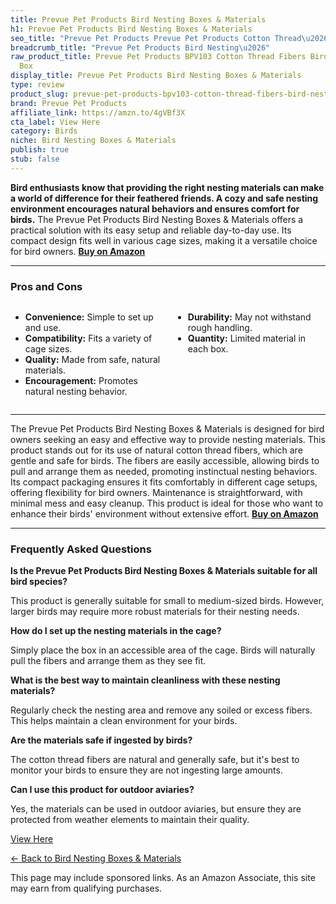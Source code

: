```yaml
---
title: Prevue Pet Products Bird Nesting Boxes & Materials
h1: Prevue Pet Products Bird Nesting Boxes & Materials
seo_title: "Prevue Pet Products Prevue Pet Products Cotton Thread\u2026"
breadcrumb_title: "Prevue Pet Products Bird Nesting\u2026"
raw_product_title: Prevue Pet Products BPV103 Cotton Thread Fibers Bird Nesting Material
  Box
display_title: Prevue Pet Products Bird Nesting Boxes & Materials
type: review
product_slug: prevue-pet-products-bpv103-cotton-thread-fibers-bird-nesting-material-box
brand: Prevue Pet Products
affiliate_link: https://amzn.to/4gVBf3X
cta_label: View Here
category: Birds
niche: Bird Nesting Boxes & Materials
publish: true
stub: false
---
```


<div id="intro" class="full-width">
  <p><strong>Bird enthusiasts know that providing the right nesting materials can make a world of difference for their feathered friends. A cozy and safe nesting environment encourages natural behaviors and ensures comfort for birds.</strong> The Prevue Pet Products Bird Nesting Boxes & Materials offers a practical solution with its easy setup and reliable day-to-day use. Its compact design fits well in various cage sizes, making it a versatile choice for bird owners. <a href="https://amzn.to/4gVBf3X" rel="nofollow sponsored noopener" target="_blank"><strong>Buy on Amazon</strong></a></p>
</div>

<hr />
<h3 id="pros-cons">Pros and Cons</h3>
<div class="pc-grid" style="display:grid;grid-template-columns:1fr 1fr;gap:16px;">
  <ul>
    <li><strong>Convenience:</strong> Simple to set up and use.</li>
    <li><strong>Compatibility:</strong> Fits a variety of cage sizes.</li>
    <li><strong>Quality:</strong> Made from safe, natural materials.</li>
    <li><strong>Encouragement:</strong> Promotes natural nesting behavior.</li>
  </ul>
  <ul>
    <li><strong>Durability:</strong> May not withstand rough handling.</li>
    <li><strong>Quantity:</strong> Limited material in each box.</li>
  </ul>
</div>
<hr />

<div class="full-width">
  <p>The Prevue Pet Products Bird Nesting Boxes & Materials is designed for bird owners seeking an easy and effective way to provide nesting materials. This product stands out for its use of natural cotton thread fibers, which are gentle and safe for birds. The fibers are easily accessible, allowing birds to pull and arrange them as needed, promoting instinctual nesting behaviors. Its compact packaging ensures it fits comfortably in different cage setups, offering flexibility for bird owners. Maintenance is straightforward, with minimal mess and easy cleanup. This product is ideal for those who want to enhance their birds' environment without extensive effort. <a href="https://amzn.to/4gVBf3X" rel="nofollow sponsored noopener" target="_blank"><strong>Buy on Amazon</strong></a></p>
</div>

<hr />
<h3 id="faqs">Frequently Asked Questions</h3>

<p><strong>Is the Prevue Pet Products Bird Nesting Boxes & Materials suitable for all bird species?</strong></p>
<p>This product is generally suitable for small to medium-sized birds. However, larger birds may require more robust materials for their nesting needs.</p>

<p><strong>How do I set up the nesting materials in the cage?</strong></p>
<p>Simply place the box in an accessible area of the cage. Birds will naturally pull the fibers and arrange them as they see fit.</p>

<p><strong>What is the best way to maintain cleanliness with these nesting materials?</strong></p>
<p>Regularly check the nesting area and remove any soiled or excess fibers. This helps maintain a clean environment for your birds.</p>

<p><strong>Are the materials safe if ingested by birds?</strong></p>
<p>The cotton thread fibers are natural and generally safe, but it's best to monitor your birds to ensure they are not ingesting large amounts.</p>

<p><strong>Can I use this product for outdoor aviaries?</strong></p>
<p>Yes, the materials can be used in outdoor aviaries, but ensure they are protected from weather elements to maintain their quality.</p>
<p><a class="btn" href="https://amzn.to/4gVBf3X" target="_blank" rel="nofollow sponsored noopener">View Here</a></p>
<p><a href="/roundups/birds/bird-nesting-boxes-materials/">← Back to Bird Nesting Boxes & Materials</a></p>
<aside class="disclosure">This page may include sponsored links. As an Amazon Associate, this site may earn from qualifying purchases.</aside>
